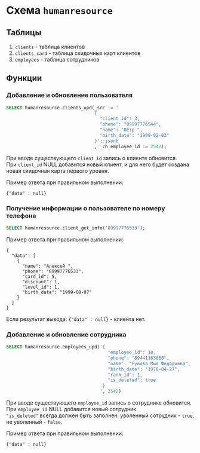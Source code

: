 # Схема `humanresource`

## Таблицы

1. `clients`      - таблица клиентов
2. `clients_card` - таблица скидочных карт клиентов
3. `employees`    - таблица сотрудников

## Функции

### Добавление и обновление пользователя
```sql
SELECT humanresource.clients_upd(_src := '
                                 {
                                   "client_id": 3,
                                   "phone": "89997776544",
                                   "name": "Пётр ",
                                   "birth_date": "1999-02-03"
                                 }'::jsonb
                                 , _ch_employee_id := 2542);
```
При вводе существующего `client_id` запись о клиенте обновится.  
При `client_id` NULL добавится новый клиент, и для него будет создана новая скидочная карта первого уровня.

Пример ответа при правильном выполнении:
```jsonb
{"data" : null}
```

### Получение информации о пользователе по номеру телефона
```sql
SELECT humanresource.client_get_info('89997776533');
```
Пример ответа при правильном выполнении:
```jsonb
{
  "data": [
    {
      "name": "Алексей ",
      "phone": "89997776533",
      "card_id": 5,
      "discount": 1,
      "level_id": 1,
      "birth_date": "1999-08-07"
    }
  ]
}
```
Если результат вывода: `{"data" : null}` - клиента нет.

### Добавление и обновление сотрудника
```sql
SELECT humanresource.employees_upd('{
                                      "employee_id": 10,
                                      "phone": "89441163660",
                                      "name": "Рунова Мия Федоровна",
                                      "birth_date": "1978-04-27",
                                      "rank_id": 1,
                                      "is_deleted": true
                                    }
                                   ', 2542)
```
При вводе существующего `employee_id` запись о сотруднике обновится.  
При `employee_id` NULL добавится новый сотрудник.  
`"is_deleted"` всегда должен быть заполнен: уволенный сотрудник - `true`, не уволенный - `false`.

Пример ответа при правильном выполнении:
```jsonb
{"data" : null}
```